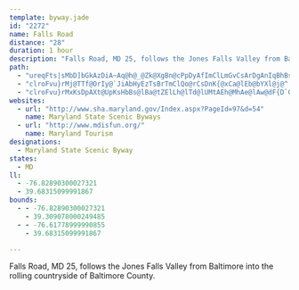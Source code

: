 ```yaml
---
template: byway.jade
id: "2272"
name: Falls Road
distance: "28"
duration: 1 hour
description: "Falls Road, MD 25, follows the Jones Falls Valley from Baltimore into the rolling countryside of Baltimore County."
path: 
  - "ureqFts|sMbD]bGkAzDiA~Aq@h@_@Zk@XgBn@cPpDyAfImClLmGvCsArDgAnIqBhBs@fMyHdJaFnNcJjBcAnN{D~GyAhC_Ah@_@rFaIn@MhACr@SvB_CfCaHp@oAj@w@x@[lEQbEq@`DkAtOqJhVmKhN{HjCgBtDmDbDwDrDmD|CgBfLuFrBq@xBc@dOmB~Ds@vB{@zGqDlEuAfAQbZgBx@]lDuEjBqApBm@dR{DtLwC|QuFt@k@dAcBbCsGbBqF^sBLgETkBlD}JlGcM|CsE|I{KnCcC|A}@hYmKbm@k]`KwFnHoDhJuFbDq@vGXpBKdBo@pIeEbA}@p@aA`@y@PkAHuCn@gEXcAn@oAlBeBbAs@xCqAnBgAx@_ArBsCl@k@xSuG|HcHrDwC|DsAbDk@lEoBvD}@d@[p@w@`BsEd@m@l@e@lCaAhAWbAElCNt@IxA_@bCuAbGmFlN_JtAQvGAzIyAdKeEnHoBvEyAvD}@vDGn@YhAaB`A}@pAYnD[bBk@|BqBnFyCxAoA|AmBrBqDjLaQh@aAXmADg@KkD@y@\\yAh@yA~@eAfOgH\\[Zk@f@qCh@gBh@{@~A}@xOsGlHiDvYgLnDgCzBqBrDgEtA_A`GaAnPsIbSoEtOsIrCeA|EmAnA_AzBeCtAmArXuIvFwAnLiDbEqBvHsCjKyElGiDtBYvBF`FSrFg@nHe@|@ZpFrFzBxAj@Pd@?l@Cb@S`BmB`@m@nB{EhAy@z@WzWAtOh@lF^~CBdKKfIy@l@QlBsAjPoOpGgFhGqD|NwHnCkA~DaA`[sD`AQ`Ak@vCaDh@a@zI_GfDeBtCyCj@o@Rk@Bk@}@yDGaA?eAPaBz@eDvBuB|DkBrBqA`FuFxCaAtGeI|AqAdYkKhCw@nLeC`h@iFhBk@dC{AvBwBbE{EzAyBv@mBrGiXr@gB~AaBbAq@hHmCbOsC`SkEnF{@b@@zIyB"
  - "clroFvu}rMj@TTf@OrIy@`JiAbHyEzTsBrTmClQo@rCsDnK{@xCa@lEb@bYXl@j@^|BKb@Jl@d@Pf@d@rCxArDHv@UzCqEh[Kr@DdAnEp^v@fEx@nBjB~Bp@`@pZxEj@\\HLRjA`BpVl@xB^~@d@`ApA|A`ObNfAdAp@rARlBNvUpEl^"
  - "clroFvu}rMxKsDpAXt@UpKsHbBs@lBa@tZElLh@lTd@lUMtAEh@MhAe@lAw@dF{D`GsDvDmC`AsAVs@h@_DTs@fAw@~FoBlEgAzGwBhDyApEeDhB}@rDq@`Os@hAY`D_B~BsBhD_EtAuCtCgIrFaLhBwCxAeA|AUbVwApKaC~JgB|FqAdLaDfEm@dA]bCgAfGy@~QaEna@sK|TiFzYeG~j@aMbCq@xFaCnFsCvJmGnAg@jWmFdQgDnD_ApDqB`DsDRSf@Mb@?j@XR^t@d@r@X~@Dh@yAN_Bb@{Ah@y@z@k@pBk@n@e@nAuBz@kA\\EtBd@p@?tAWr@uAhAkAdJgHzAs@vBQhAa@t@q@hBmCrA{AzMqIjFkKhB_D|DeFhDaCvEsFdAaB"
websites: 
  - url: "http://www.sha.maryland.gov/Index.aspx?PageId=97&d=54"
    name: Maryland State Scenic Byways
  - url: "http://www.mdisfun.org/"
    name: Maryland Tourism
designations: 
  - Maryland State Scenic Byway
states: 
  - MD
ll: 
  - -76.82890300027321
  - 39.68315099991867
bounds: 
  - - -76.82890300027321
    - 39.309078000249485
  - - -76.61778999990855
    - 39.68315099991867

---
```


Falls Road, MD 25, follows the Jones Falls Valley from Baltimore into the rolling countryside of Baltimore County.